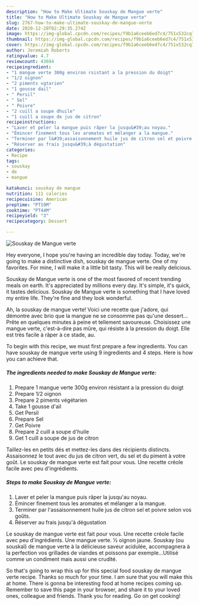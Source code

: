 ```yaml
---
description: "How to Make Ultimate Souskay de Mangue verte"
title: "How to Make Ultimate Souskay de Mangue verte"
slug: 2767-how-to-make-ultimate-souskay-de-mangue-verte
date: 2020-12-28T02:29:35.274Z
image: https://img-global.cpcdn.com/recipes/f9b1a6ceeb6ed7c4/751x532cq70/souskay-de-mangue-verte-photo-principale-de-la-recette.jpg
thumbnail: https://img-global.cpcdn.com/recipes/f9b1a6ceeb6ed7c4/751x532cq70/souskay-de-mangue-verte-photo-principale-de-la-recette.jpg
cover: https://img-global.cpcdn.com/recipes/f9b1a6ceeb6ed7c4/751x532cq70/souskay-de-mangue-verte-photo-principale-de-la-recette.jpg
author: Jeremiah Roberts
ratingvalue: 4.7
reviewcount: 43694
recipeingredient:
- "1 mangue verte 300g environ rsistant a la pression du doigt"
- "1/2 oignon"
- "2 piments vgtarien"
- "1 gousse dail"
- " Persil"
- " Sel"
- " Poivre"
- "2 cuill a soupe dhuile"
- "1 cuill a soupe de jus de citron"
recipeinstructions:
- "Laver et peler la mangue puis râper la jusqu&#39;au noyau."
- "Émincer finement tous les aromates et mélanger a la mangue."
- "Terminer par l&#39;assaisonnement huile jus de citron sel et poivre selon vos goûts."
- "Réserver au frais jusqu&#39;à dégustation"
categories:
- Recipe
tags:
- souskay
- de
- mangue

katakunci: souskay de mangue 
nutrition: 111 calories
recipecuisine: American
preptime: "PT19M"
cooktime: "PT44M"
recipeyield: "3"
recipecategory: Dessert

---
```



![Souskay de Mangue verte](https://img-global.cpcdn.com/recipes/f9b1a6ceeb6ed7c4/751x532cq70/souskay-de-mangue-verte-photo-principale-de-la-recette.jpg)

Hey everyone, I hope you're having an incredible day today. Today, we're going to make a distinctive dish, souskay de mangue verte. One of my favorites. For mine, I will make it a little bit tasty. This will be really delicious.

Souskay de Mangue verte is one of the most favored of recent trending meals on earth. It's appreciated by millions every day. It's simple, it's quick, it tastes delicious. Souskay de Mangue verte is something that I have loved my entire life. They're fine and they look wonderful.

Ah, la souskay de mangue verte! Voici une recette que j&#39;adore, qui démontre avec brio que la mangue ne se consomme pas qu&#39;une dessert… Prête en quelques minutes à peine et tellement savoureuse. Choisissez une mangue verte, c&#39;est-à-dire pas mûre, qui résiste à la pression du doigt. Elle est très facile à râper à ce stade, au.


To begin with this recipe, we must first prepare a few ingredients. You can have souskay de mangue verte using 9 ingredients and 4 steps. Here is how you can achieve that.

<!--inarticleads1-->

##### The ingredients needed to make Souskay de Mangue verte:

1. Prepare 1 mangue verte 300g environ résistant a la pression du doigt
1. Prepare 1/2 oignon
1. Prepare 2 piments végétarien
1. Take 1 gousse d&#39;ail
1. Get  Persil
1. Prepare  Sel
1. Get  Poivre
1. Prepare 2 cuill a soupe d&#39;huile
1. Get 1 cuill a soupe de jus de citron


Taillez-les en petits dés et mettez-les dans des récipients distincts. Assaisonnez le tout avec du jus de citron vert, du sel et du piment à votre goût. Le souskay de mangue verte est fait pour vous. Une recette créole facile avec peu d&#39;ingrédients. 

<!--inarticleads2-->

##### Steps to make Souskay de Mangue verte:

1. Laver et peler la mangue puis râper la jusqu&#39;au noyau.
1. Émincer finement tous les aromates et mélanger a la mangue.
1. Terminer par l&#39;assaisonnement huile jus de citron sel et poivre selon vos goûts.
1. Réserver au frais jusqu&#39;à dégustation


Le souskay de mangue verte est fait pour vous. Une recette créole facile avec peu d&#39;ingrédients. Une mangue verte. ½ oignon jaune. Souskay (ou souskaï) de mangue verte à la délicieuse saveur acidulée, accompagnera à la perfection vos grillades de viandes et poissons par exemple…Utilisé comme un condiment mais aussi une crudité. 

So that's going to wrap this up for this special food souskay de mangue verte recipe. Thanks so much for your time. I am sure that you will make this at home. There is gonna be interesting food at home recipes coming up. Remember to save this page in your browser, and share it to your loved ones, colleague and friends. Thank you for reading. Go on get cooking!
